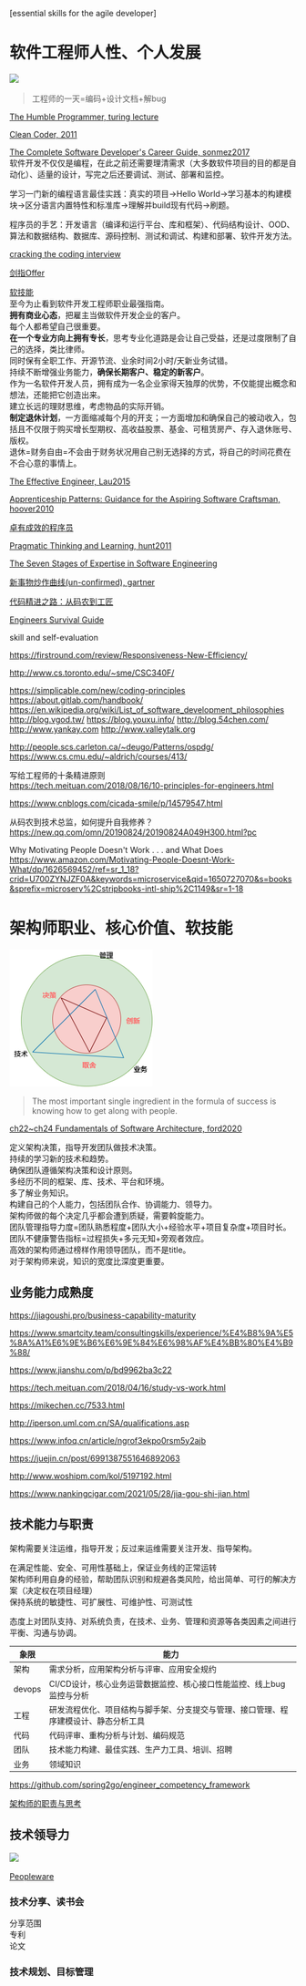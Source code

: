 [essential skills for the agile developer]


# 软件工程师人性、个人发展

![](https://mmbiz.qpic.cn/mmbiz_png/Z6bicxIx5naL7zZhFK89LlYkJ4W20egLwiboBTXxNEkTMynE8B117ibfKxP5cc1dRg3vKvwzjJJ6gzicYjplEs2nXw/640?wx_fmt=png&tp=webp&wxfrom=5&wx_lazy=1&wx_co=1)

> 工程师的一天=编码+设计文档+解bug


[The Humble Programmer, turing lecture](https://dl.acm.org/doi/10.1145/355604.361591)

[Clean Coder, 2011](https://book.douban.com/subject/11614538/) 

[The Complete Software Developer's Career Guide, sonmez2017](https://book.douban.com/subject/35043940/)  
软件开发不仅仅是编程，在此之前还需要理清需求（大多数软件项目的目的都是自动化）、适量的设计，写完之后还要调试、测试、部署和监控。  

学习一门新的编程语言最佳实践：真实的项目->Hello World->学习基本的构建模块->区分语言内置特性和标准库->理解并build现有代码->刷题。  

程序员的手艺：开发语言（编译和运行平台、库和框架）、代码结构设计、OOD、算法和数据结构、数据库、源码控制、测试和调试、构建和部署、软件开发方法。  

[cracking the coding interview](https://book.douban.com/subject/26570695/)

[剑指Offer](https://book.douban.com/subject/25910559/)

[软技能](https://book.douban.com/subject/26835090/)  
至今为止看到软件开发工程师职业最强指南。  
**拥有商业心态**，把雇主当做软件开发企业的客户。  
每个人都希望自己很重要。  
**在一个专业方向上拥有专长**，思考专业化道路是会让自己受益，还是过度限制了自己的选择，类比律师。    
同时保有全职工作、开源节流、业余时间2小时/天新业务试错。  
持续不断增强业务能力，**确保长期客户、稳定的新客户**。  
作为一名软件开发人员，拥有成为一名企业家得天独厚的优势，不仅能提出概念和想法，还能把它创造出来。  
建立长远的理财思维，考虑物品的实际开销。  
**制定退休计划**，一方面缩减每个月的开支；一方面增加和确保自己的被动收入，包括且不仅限于购买增长型期权、高收益股票、基金、可租赁房产、存入退休账号、版权。  
退休=财务自由=不会由于财务状况用自己别无选择的方式，将自己的时间花费在不合心意的事情上。  

[The Effective Engineer, Lau2015](https://book.douban.com/subject/26360716/)

[Apprenticeship Patterns: Guidance for the Aspiring Software Craftsman, hoover2010](https://book.douban.com/subject/4924164/)

[卓有成效的程序员](https://book.douban.com/subject/3558788/)

[Pragmatic Thinking and Learning, hunt2011](https://read.douban.com/ebook/1885884/)

[The Seven Stages of Expertise in Software Engineering](http://www.wayland-informatics.com/The%20Seven%20Stages%20of%20Expertise%20in%20Software.htm)

[新事物炒作曲线(un-confirmed), gartner](https://en.wikipedia.org/wiki/Hype_cycle)

[代码精进之路：从码农到工匠](https://book.douban.com/subject/34922776/)

[Engineers Survival Guide](https://www.amazon.com/Engineers-Survival-Guide-Facebook-Microsoft/dp/B09MBZBGFK/ref=d_pd_sbs_sccl_2_3/138-8628425-9428532?pd_rd_w=4ov1F&content-id=amzn1.sym.3676f086-9496-4fd7-8490-77cf7f43f846&pf_rd_p=3676f086-9496-4fd7-8490-77cf7f43f846&pf_rd_r=B9J3B1NF1DBF4EXBRVBA&pd_rd_wg=Re3co&pd_rd_r=dc2e9acc-741e-4f62-be43-e927a2b7cd88&pd_rd_i=B09MBZBGFK&psc=1)

skill and self-evaluation

https://firstround.com/review/Responsiveness-New-Efficiency/  

http://www.cs.toronto.edu/~sme/CSC340F/  

https://simplicable.com/new/coding-principles  
https://about.gitlab.com/handbook/  
https://en.wikipedia.org/wiki/List_of_software_development_philosophies
http://blog.vgod.tw/
https://blog.youxu.info/
http://blog.54chen.com/
http://www.yankay.com
http://www.valleytalk.org

http://people.scs.carleton.ca/~deugo/Patterns/ospdg/
https://www.cs.cmu.edu/~aldrich/courses/413/

写给工程师的十条精进原则  
https://tech.meituan.com/2018/08/16/10-principles-for-engineers.html

https://www.cnblogs.com/cicada-smile/p/14579547.html

从码农到技术总监，如何提升自我修养？
https://new.qq.com/omn/20190824/20190824A049H300.html?pc  


Why Motivating People Doesn't Work . . . and What Does  
https://www.amazon.com/Motivating-People-Doesnt-Work-What/dp/1626569452/ref=sr_1_18?crid=U700ZYNJZF0A&keywords=microservice&qid=1650727070&s=books&sprefix=microserv%2Cstripbooks-intl-ship%2C1149&sr=1-18

# 架构师职业、核心价值、软技能

![](image/arch-ability.drawio.png)

> The most important single ingredient in the formula of success is knowing how to get along with people.

[ch22~ch24 Fundamentals of Software Architecture, ford2020](https://book.douban.com/subject/34464806/)  

定义架构决策，指导开发团队做技术决策。  
持续的学习新的技术和趋势。  
确保团队遵循架构决策和设计原则。  
多经历不同的框架、库、技术、平台和环境。  
多了解业务知识。  
构建自己的个人能力，包括团队合作、协调能力、领导力。  
架构师做的每个决定几乎都会遭到质疑，需要斡旋能力。  
团队管理指导力度=团队熟悉程度+团队大小+经验水平+项目复杂度+项目时长。  
团队不健康警告指标=过程损失+多元无知+旁观者效应。  
高效的架构师通过榜样作用领导团队，而不是title。  
对于架构师来说，知识的宽度比深度更重要。 

## 业务能力成熟度
https://jiagoushi.pro/business-capability-maturity

https://www.smartcity.team/consultingskills/experience/%E4%B8%9A%E5%8A%A1%E6%9E%B6%E6%9E%84%E6%98%AF%E4%BB%80%E4%B9%88/

https://www.jianshu.com/p/bd9962ba3c22

https://tech.meituan.com/2018/04/16/study-vs-work.html

https://mikechen.cc/7533.html

http://iperson.uml.com.cn/SA/qualifications.asp

https://www.infoq.cn/article/ngrof3ekpo0rsm5y2ajb

https://juejin.cn/post/6991387551646892063

http://www.woshipm.com/kol/5197192.html

https://www.nankingcigar.com/2021/05/28/jia-gou-shi-jian.html


## 技术能力与职责

架构需要关注运维，指导开发；反过来运维需要关注开发、指导架构。  

在满足性能、安全、可用性基础上，保证业务线的正常运转    
架构师利用自身的经验，帮助团队识别和规避各类风险，给出简单、可行的解决方案（决定权在项目经理）    
保持系统的敏捷性、可扩展性、可维护性、可测试性

态度上对团队支持、对系统负责，在技术、业务、管理和资源等各类因素之间进行平衡、沟通与协调。

|象限 | 能力  |
|---|---|
| 架构  | 需求分析，应用架构分析与评审、应用安全规约  |
| devops  | CI/CD设计，核心业务运营数据监控、核心接口性能监控、线上bug监控与分析  |
| 工程  | 研发流程优化、项目结构与脚手架、分支提交与管理、接口管理、程序建模设计、静态分析工具    |
| 代码 | 代码评审、重构分析与计划、编码规范    |
| 团队  | 技术能力构建、最佳实践、生产力工具、培训、招聘    |
| 业务  | 领域知识  |

https://github.com/spring2go/engineer_competency_framework  

[架构师的职责与思考](https://github.com/aalansehaiyang/technology-talk/blob/master/system-architecture/%E6%9E%B6%E6%9E%84%E5%B8%88%E7%9A%84%E8%81%8C%E8%B4%A3%E4%B8%8E%E6%80%9D%E8%80%83.md
)


## 技术领导力
![](https://samuraibizgrp.com/wp-content/uploads/2019/08/sales-manangement-sales-leadership-samurai.png)

[Peopleware](https://book.douban.com/subject/25956450/)  


### 技术分享、读书会
分享范围  
专利  
论文  

### 技术规划、目标管理